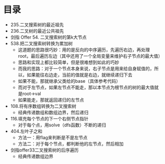 # 目录

- 235.二叉搜索树的最近祖先
- 236.二叉树的最近公共祖先
- 剑指 Offer 54. 二叉搜索树的第k大节点
- 538.把二叉搜索树转换为累加树
  - 这道题的思路很巧妙：用的是反向的中序遍历，先遍历右边，再处理root，最后遍历左边（其中还用了一个全局变量来维护右子节点的最大值）
  - 思路和实现上都比较简单，但是很难想到如此的巧妙
  - 而我的思路：对于一个节点本身来说，右子节点是用来给自身赋值的，所以，如果能往右边走，当前的值就是右边，就继续递归下去
  - 如果不能，那就继承父类给的base（具体参考代码）
  - 而对于左节点，如果左节点不能走，那以本节点为根节点的树的最大值就是root->val
  - 如果能走，那就返回递归的左节点
- 108.将有序数组转换为二叉搜索树
  - 经典传递数组和数组边界，然后递归
- 116.填充每个节点的下一个右侧节点指针
  - 对于每个点，用solve（dfs函数）不断的递归
- 404.左叶子之和
  - 方法一：用flag来判断是不是左节点
  - 方法二：对于每个节点，都判断他的左节点，然后相加
- 剑指offer33二叉搜索树的后序遍历
  - 经典传递数组边界

